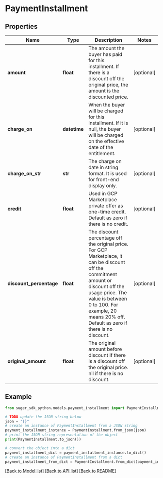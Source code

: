 # PaymentInstallment


## Properties

Name | Type | Description | Notes
------------ | ------------- | ------------- | -------------
**amount** | **float** | The amount the buyer has paid for this installment. If there is a discount off the original price, the amount is the discounted price. | [optional] 
**charge_on** | **datetime** | When the buyer will be charged for this installment. If it is null, the buyer will be charged on the effective date of the entitlement. | [optional] 
**charge_on_str** | **str** | The charge on date in string format. It is used for front-end display only. | [optional] 
**credit** | **float** | Used in GCP Marketplace private offer as one-time credit. Default as zero if there is no credit. | [optional] 
**discount_percentage** | **float** | The discount percentage off the original price. For GCP Marketplace, it can be discount off the commitment amount or discount off the usage price. The value is between 0 to 100. For example, 20 means 20% off. Default as zero if there is no discount. | [optional] 
**original_amount** | **float** | The original amount before discount if there is a discount off the original price. nil if there is no discount. | [optional] 

## Example

```python
from suger_sdk_python.models.payment_installment import PaymentInstallment

# TODO update the JSON string below
json = "{}"
# create an instance of PaymentInstallment from a JSON string
payment_installment_instance = PaymentInstallment.from_json(json)
# print the JSON string representation of the object
print(PaymentInstallment.to_json())

# convert the object into a dict
payment_installment_dict = payment_installment_instance.to_dict()
# create an instance of PaymentInstallment from a dict
payment_installment_from_dict = PaymentInstallment.from_dict(payment_installment_dict)
```
[[Back to Model list]](../README.md#documentation-for-models) [[Back to API list]](../README.md#documentation-for-api-endpoints) [[Back to README]](../README.md)


